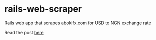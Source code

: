 # rails-web-scraper

Rails web app that scrapes abokifx.com for USD to NGN exchange rate

Read the post [here](#)